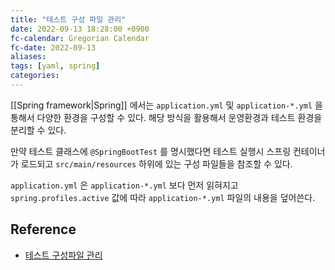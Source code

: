 ```yaml
---
title: "테스트 구성 파일 관리"
date: 2022-09-13 18:28:00 +0900
fc-calendar: Gregorian Calendar
fc-date: 2022-09-13
aliases: 
tags: [yaml, spring]
categories: 
---
```


[[Spring framework|Spring]] 에서는 `application.yml` 및 `application-*.yml` 을 통해서 다양한 환경을 구성할 수 있다. 해당 방식을 활용해서 운영환경과 테스트 환경을 분리할 수 있다.

만약 테스트 클래스에 `@SpringBootTest` 를 명시했다면 테스트 실행시 스프링 컨테이너가 로드되고 `src/main/resources` 하위에 있는 구성 파일들을 참조할 수 있다.

`application.yml` 은 `application-*.yml` 보다 먼저 읽혀지고 `spring.profiles.active` 값에 따라 `application-*.yml` 파일의 내용을 덮어쓴다.

## Reference

- [테스트 구성파일 관리](https://findmypiece.tistory.com/179)